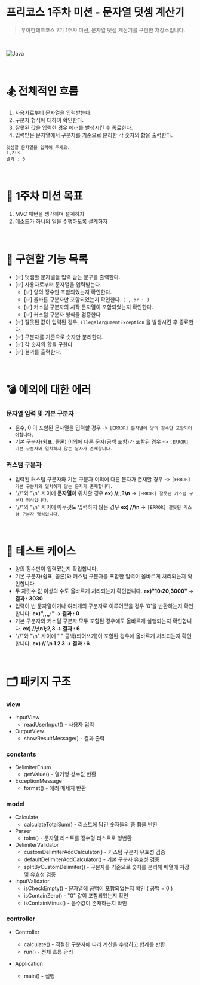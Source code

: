 # 프리코스 1주차 미션 - 문자열 덧셈 계산기

> 우아한테크코스 7기 1주차 미션, 문자열 덧셈 계산기를 구현한 저장소입니다.

&nbsp;

![Java](https://img.shields.io/badge/Java-17-orange)

&nbsp;

# 🏂 전체적인 흐름
1. 사용자로부터 문자열을 입력받는다.
2. 구분자 형식에 대하여 확인한다.
3. 잘못된 값을 입력한 경우 에러를 발생시킨 후 종료한다.
4. 입력받은 문자열에서 구분자를 기준으로 분리한 각 숫자의 합을 출력한다.

```
덧셈할 문자열을 입력해 주세요.
1,2:3
결과 : 6
```

&nbsp;

# 🥇 1주차 미션 목표
1. MVC 패턴을 생각하며 설계하자
2. 메소드가 하나의 일을 수행하도록 설계하자

&nbsp;

# 🔧 구현할 기능 목록

- [✅] 덧셈할 문자열을 입력 받는 문구를 출력한다.
- [✅] 사용자로부터 문자열을 입력받는다.
    - [✅] 양의 정수만 포함되었는지 확인한다.
    - [✅] 올바른 구분자만 포함되었는지 확인한다. `( , or : )`
    - [✅] 커스텀 구분자의 시작 문자열이 포함되었는지 확인한다. 
    - [✅] 커스텀 구분자 형식을 검증한다.
- [✅] 잘못된 값이 입력된 경우, `IllegalArgumentException` 을 발생시킨 후 종료한다.
- [✅] 구분자를 기준으로 숫자만 분리한다.
- [✅] 각 숫자의 합을 구한다.
- [✅] 결과를 출력한다.

&nbsp;

# 💣 에외에 대한 에러

### 문자열 입력 및 기본 구분자
- 음수, 0 이 포함된 문자열을 입력할 경우 -> `[ERROR] 문자열에 양의 정수만 포함되어야합니다.`
- 기본 구분자(쉼표, 콜론) 이외에 다른 문자(공백 포함)가 포함된 경우 -> `[ERROR] 기본 구분자와 일치하지 않는 문자가 존재합니다.`
  
### 커스텀 구분자
- 입력된 커스텀 구분자와 기본 구분자 이외에 다른 문자가 존재할 경우 -> `[ERROR] 기본 구분자와 일치하지 않는 문자가 존재합니다.`
- "//"와 "\n" 사이에 **문자열**이 위치할 경우  **ex) //;;?\n** -> `[ERROR] 잘못된 커스텀 구분자 형식입니다.`
- "//"와 "\n" 사이에 아무것도 입력하지 않은 경우 **ex) //\n** -> `[ERROR] 잘못된 커스텀 구분자 형식입니다.`

&nbsp;

# 🧪 테스트 케이스
- 양의 정수만이 입력됐는지 확입합니다.
- 기본 구분자(쉼표, 콜론)와 커스텀 구분자를 포함한 입력이 올바르게 처리되는지 확인합니다.
- 두 자릿수 값 이상의 수도 올바르게 처리되는지 확인합니다.  **ex)"10:20,3000" -> 결과 : 3030** 
- 입력이 빈 문자열이거나 여러개의 구분자로 이루어졌을 경우 '0'을 반환하는지 확인합니다.  **ex)",,,,:" -> 결과 : 0** 
- 기본 구분자와 커스텀 구분자 모두 포함된 경우에도 올바르게 실행되는지 확인합니다.   **ex) //;\n1;2,3 -> 결과 : 6**
- "//"와 "\n" 사이에 " " 공백(띄어쓰기)이 포함된 경우에 올바르게 처리되는지 확인합니다.  **ex) // \n 1 2 3 -> 결과 : 6**


&nbsp;

# 🗂️ 패키지 구조

### **view**
- InputView
  * readUserInput() - 사용자 입력
- OutputView
  * showResultMessage() - 결과 출력

### **constants**
- DelimiterEnum
  * getValue() - 열거형 상수값 반환
- ExceptionMessage
  * format() - 에러 메세지 반환

### **model**
- Calculate
  * calculateTotalSum() - 리스트에 담긴 숫자들의 총 합을 반환
- Parser 
  * toInt() - 문자열 리스트를 정수형 리스트로 형변환
- DelimiterValidator
  * customDelimiterAddCalculator() - 커스텀 구분자 유효성 검증
  * defaultDelimiterAddCalculator() - 기본 구분자 유효성 검증
  * splitByCustomDelimiter() - 구분자를 기준으로 숫자를 분리해 배열에 저장 및 유효성 검증
- InputValidator
  * isCheckEmpty() - 문자열에 공백이 포함되었는지 확인 ( 공백 = 0 )
  * isContainZero() -  "0" 값이 포함되었는지 확인
  * isContainMinus() - 음수값이 존재하는지 확인

### **controller**
- Controller
  * calculate() - 적절한 구분자에 따라 계산을 수행하고 합계를 반환
  * run() - 전체 흐름 관리

- Application
  * main() - 실행
